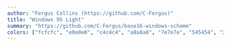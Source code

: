 ```yaml
---
author: "Fergus Collins (https://github.com/C-Fergus)"
title: "Windows 95 Light"
summary: "https://github.com/C-Fergus/base16-windows-scheme"
colors: ["fcfcfc", "e0e0e0", "c4c4c4", "a8a8a8", "7e7e7e", "545454", "2a2a2a", "000000", "a80000", "fcfc54", "a85400", "00a800", "00a8a8", "0000a8", "a800a8", "54fc54"]
---
```

